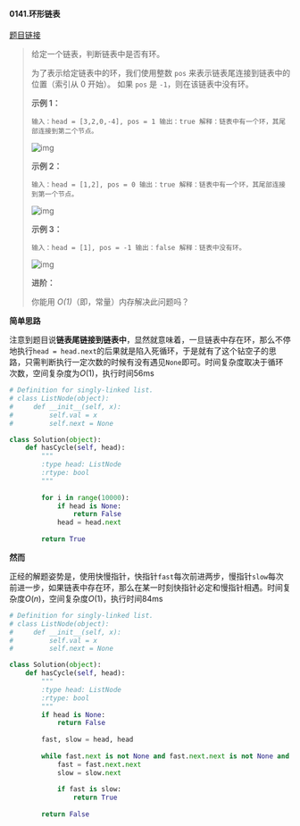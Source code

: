 #### 0141.环形链表
[题目链接](https://leetcode-cn.com/problems/linked-list-cycle/)
> 给定一个链表，判断链表中是否有环。
>
> 为了表示给定链表中的环，我们使用整数 `pos` 来表示链表尾连接到链表中的位置（索引从 0 开始）。 如果 `pos` 是 `-1`，则在该链表中没有环。
>
>  
>
> **示例 1：**
>
> `
> 输入：head = [3,2,0,-4], pos = 1
> 输出：true
> 解释：链表中有一个环，其尾部连接到第二个节点。
> `
>
> ![img](https://assets.leetcode-cn.com/aliyun-lc-upload/uploads/2018/12/07/circularlinkedlist.png)
>
> **示例 2：**
>
> `
> 输入：head = [1,2], pos = 0
> 输出：true
> 解释：链表中有一个环，其尾部连接到第一个节点。
> `
>
> ![img](https://assets.leetcode-cn.com/aliyun-lc-upload/uploads/2018/12/07/circularlinkedlist_test2.png)
>
> **示例 3：**
>
> `
> 输入：head = [1], pos = -1
> 输出：false
> 解释：链表中没有环。
> `
>
> ![img](https://assets.leetcode-cn.com/aliyun-lc-upload/uploads/2018/12/07/circularlinkedlist_test3.png)
>
>  
>
> **进阶：**
>
> 你能用 *O(1)*（即，常量）内存解决此问题吗？

**简单思路**

注意到题目说**链表尾链接到链表中**，显然就意味着，一旦链表中存在环，那么不停地执行`head = head.next`的后果就是陷入死循环，于是就有了这个钻空子的思路，只需判断执行一定次数的时候有没有遇见`None`即可。时间复杂度取决于循环次数，空间复杂度为$O(1)$，执行时间56ms

```python
# Definition for singly-linked list.
# class ListNode(object):
#     def __init__(self, x):
#         self.val = x
#         self.next = None

class Solution(object):
    def hasCycle(self, head):
        """
        :type head: ListNode
        :rtype: bool
        """
        
        for i in range(10000):
            if head is None:
                return False
            head = head.next
        
        return True
```

**然而**

正经的解题姿势是，使用快慢指针，快指针`fast`每次前进两步，慢指针`slow`每次前进一步，如果链表中存在环，那么在某一时刻快指针必定和慢指针相遇。时间复杂度$O(n)$，空间复杂度$O(1)$，执行时间84ms

```python
# Definition for singly-linked list.
# class ListNode(object):
#     def __init__(self, x):
#         self.val = x
#         self.next = None

class Solution(object):
    def hasCycle(self, head):
        """
        :type head: ListNode
        :rtype: bool
        """
        if head is None:
            return False
        
        fast, slow = head, head
        
        while fast.next is not None and fast.next.next is not None and slow.next is not None:
            fast = fast.next.next
            slow = slow.next
            
            if fast is slow:
                return True
        
        return False
```

